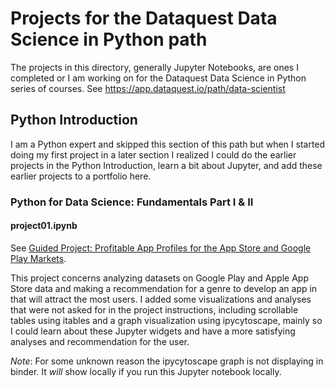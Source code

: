# Projects for the Dataquest Data Science in Python path #

The projects in this directory, generally Jupyter Notebooks, are ones I completed or I am working on for the Dataquest Data Science in Python series of courses. See https://app.dataquest.io/path/data-scientist

## Python Introduction ##

I am a Python expert and skipped this section of this path but when I started doing my first project in a later section I realized I could do the earlier projects in the Python Introduction, learn a bit about Jupyter, and add these earlier projects to a portfolio here.

### Python for Data Science: Fundamentals Part I & II ###

#### **project01.ipynb** ####

See [Guided Project: Profitable App Profiles for the App Store and Google Play Markets](https://app.dataquest.io/c/112/m/350/guided-project%3A-profitable-app-profiles-for-the-app-store-and-google-play-markets/1/analyzing-mobile-app-data).

This project concerns analyzing datasets on Google Play and Apple App Store data and making a recommendation for a genre to develop an app in that will attract the most users. I added some visualizations and analyses that were not asked for in the project instructions, including scrollable tables using itables and a graph visualization using ipycytoscape, mainly so I could learn about these Jupyter widgets and have a more satisfying analyses and recommendation for the user.

*Note*: For some unknown reason the ipycytoscape graph is not displaying in binder. It *will* show locally if you run this Jupyter notebook locally.